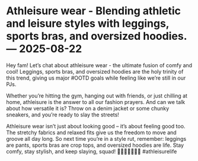 # Athleisure wear - Blending athletic and leisure styles with leggings, sports bras, and oversized hoodies. — 2025-08-22

Hey fam! Let’s chat about athleisure wear - the ultimate fusion of comfy and cool! Leggings, sports bras, and oversized hoodies are the holy trinity of this trend, giving us major #OOTD goals while feeling like we’re still in our PJs. 

Whether you’re hitting the gym, hanging out with friends, or just chilling at home, athleisure is the answer to all our fashion prayers. And can we talk about how versatile it is? Throw on a denim jacket or some chunky sneakers, and you’re ready to slay the streets!

Athleisure wear isn’t just about looking good – it’s about feeling good too. The stretchy fabrics and relaxed fits give us the freedom to move and groove all day long. So next time you’re in a style rut, remember: leggings are pants, sports bras are crop tops, and oversized hoodies are life. Stay comfy, stay stylish, and keep slaying, squad! 🙌🏽💪🏼💁🏽‍♀️ #athleisurelife